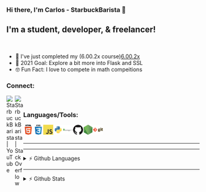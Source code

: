 ### Hi there, I'm Carlos - StarbuckBarista 👋

## I'm a student, developer, & freelancer!

<br/>

- 📕 I've just completed my (6.00.2x course)[6.00.2x]
- 🥅 2021 Goal: Explore a bit more into Flask and SSL
- 🤓 Fun Fact: I love to compete in math compeitions

### Connect:

[<img align="left" alt="StarbuckBarista | YouTube" width="22px" src="https://cdn.jsdelivr.net/npm/simple-icons@v3/icons/youtube.svg"/>][youtube]
[<img align="left" alt="StarbuckBarista | StackOverflow" width="22px" src="https://cdn.jsdelivr.net/npm/simple-icons@v3/icons/stackoverflow.svg"/>][stackoverflow]

<br/>

### Languages/Tools:

<img align="left" alt="HTML5" width="26px" src="https://raw.githubusercontent.com/github/explore/e94815998e4e0713912fed477a1f346ec04c3da2/topics/html/html.png"/>
<img align="left" alt="CSS3" width="26px" src="https://raw.githubusercontent.com/github/explore/e94815998e4e0713912fed477a1f346ec04c3da2/topics/css/css.png"/>
<img align="left" alt="Javascript" width="26px" src="https://raw.githubusercontent.com/github/explore/e94815998e4e0713912fed477a1f346ec04c3da2/topics/javascript/javascript.png"/>
<img align="left" alt="Python" width="26px" src="https://raw.githubusercontent.com/github/explore/e94815998e4e0713912fed477a1f346ec04c3da2/topics/python/python.png"/>
<img align="left" alt="MongoDB" width="26px" src="https://raw.githubusercontent.com/github/explore/e94815998e4e0713912fed477a1f346ec04c3da2/topics/mongodb/mongodb.png"/>
<img align="left" alt="Github" width="26px" src="https://raw.githubusercontent.com/github/explore/e94815998e4e0713912fed477a1f346ec04c3da2/topics/github/github.png"/>
<img align="left" alt="NodeJS" width="26px" src="https://raw.githubusercontent.com/github/explore/e94815998e4e0713912fed477a1f346ec04c3da2/topics/nodejs/nodejs.png"/>
<img align="left" alt="Git" width="26px" src="https://raw.githubusercontent.com/github/explore/e94815998e4e0713912fed477a1f346ec04c3da2/topics/git/git.png"/>

<br/>
<br/>

---

<!--START_SECTION:activity-->
<!--END_SECTION:activity-->

---

<details>
  <summary>
    ⚡ Github Languages
  </summary>
  
  <img align="left" alt="StarbuckBarista's Github Languages" src="https://github-readme-stats-starbuckbarista.vercel.app/api/top-langs/?username=starbuckbarista&theme=darcula"/>
</details>

---

<details>
  <summary>
    ⚡ Github Stats
  </summary>
  
  <img align="left" alt="StarbuckBarista's Github Stats" src="https://github-readme-stats-starbuckbarista.vercel.app/api?username=starbuckbarista&count_private=true&show_icons=true&theme=darcula"/>
</details>

[6.00.2x]: https://www.edx.org/course/introduction-to-computational-thinking-and-data-4
[youtube]: https://www.youtube.com/channel/UCq5fmYlRo-jVmh8iJ8rO2xA
[stackoverflow]: https://stackoverflow.com/users/12449444/starbuckbarista

